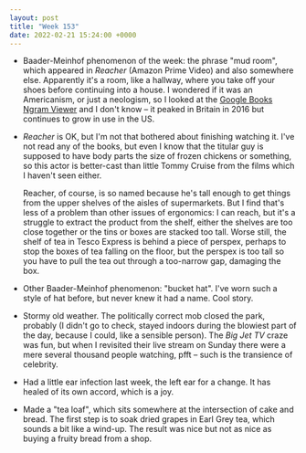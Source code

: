 ```yaml
---
layout: post
title: "Week 153"
date: 2022-02-21 15:24:00 +0000
---
```


- Baader-Meinhof phenomenon of the week: the phrase "mud room", which appeared in <cite>Reacher</cite> (Amazon Prime Video) and also somewhere else.
  Apparently it's a room, like a hallway, where you take off your shoes before continuing into a house.
  I wondered if it was an Americanism, or just a neologism, so I looked at the [Google Books Ngram Viewer](https://books.google.com/ngrams/graph?content=mud+room%3Aeng_us_2019%2Cmud+room%3Aeng_gb_2019%2Cmudroom%3Aeng_us_2019%2Cmudroom%3Aeng_gb_2019&year_start=1800&year_end=2019&corpus=26&smoothing=3) and I don't know – it peaked in Britain in 2016 but continues to grow in use in the US.

- <cite>Reacher</cite> is OK, but I'm not that bothered about finishing watching it.
  I've not read any of the books, but even I know that the titular guy is supposed to have body parts the size of frozen chickens or something, so this actor is better-cast than little Tommy Cruise from the films which I haven't seen either.

  Reacher, of course, is so named because he's tall enough to get things from the upper shelves of the aisles of supermarkets.
  But I find that's less of a problem than other issues of ergonomics: I can reach, but it's a struggle to extract the product from the shelf,
  either the shelves are too close together or the tins or boxes are stacked too tall. Worse still, the shelf of tea in Tesco Express is behind a piece of perspex, perhaps to stop the boxes of tea falling on the floor, but the perspex is too tall so you have to pull the tea out through a too-narrow gap, damaging the box.

- Other Baader-Meinhof phenomenon: "bucket hat". I've worn such a style of hat before, but never knew it had a name. Cool story.

- Stormy old weather.
  The politically correct mob closed the park, probably (I didn't go to check, stayed indoors during the blowiest part of the day, because I could, like a sensible person).
  The <cite>Big Jet TV</cite> craze was fun, but when I revisited their live stream on Sunday there were a mere several thousand people watching, pfft – such is the transience of celebrity.

- Had a little ear infection last week, the left ear for a change. It has healed of its own accord, which is a joy.

- Made a "tea loaf", which sits somewhere at the intersection of cake and bread. The first step is to soak dried grapes in Earl Grey tea, which sounds a bit like a wind-up.
  The result was nice but not as nice as buying a fruity bread from a shop. 
